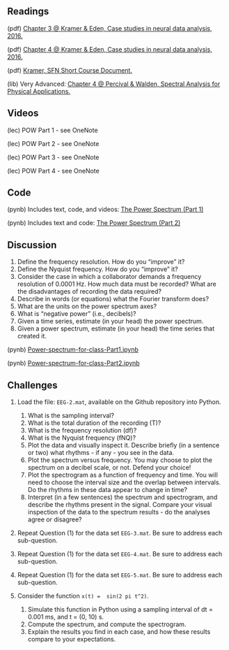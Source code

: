 ## Readings

(pdf) 	[Chapter 3 @ Kramer & Eden, Case studies in neural data analysis, 2016.](/Readings/Kramer_Eden_Chapter_3.pdf)

(pdf)   [Chapter 4 @ Kramer & Eden, Case studies in neural data analysis, 2016.](/Readings/Kramer_Eden_Chapter_4.pdf)

(pdf) 	[Kramer, SFN Short Course Document.](/Readings/Kramer_SFN_Short_Course.pdf)

(lib) 	Very Advanced: [Chapter 4 @ Percival & Walden, Spectral Analysis for Physical Applications.](https://www.cambridge.org/core/books/spectral-analysis-for-physical-applications/A9195239A8965A2C53D43EB2D1B80A33)

## Videos

(lec) POW Part 1 - see OneNote

(lec) POW Part 2 - see OneNote

(lec) POW Part 3 - see OneNote

(lec) POW Part 4 - see OneNote

## Code

(pynb)  Includes text, code, and videos: [The Power Spectrum (Part 1)](https://mark-kramer.github.io/Case-Studies-Python/03.html)

(pynb)  Includes text and code: [The Power Spectrum (Part 2)](https://mark-kramer.github.io/Case-Studies-Python/04.html)

## Discussion

1. Define the frequency resolution.  How do you “improve” it?
2. Define the Nyquist frequency.  How do you “improve” it?
3. Consider the case in which a collaborator demands a frequency resolution of 0.0001 Hz.  How much data must be recorded?  What are the disadvantages of recording the data required?
4. Describe in words (or equations) what the Fourier transform does?
5. What are the units on the power spectrum axes?
6. What is “negative power” (i.e., decibels)?
7. Given a time series, estimate (in your head) the power spectrum.
8. Given a power spectrum, estimate (in your head) the time series that created it. 

(pynb)  [Power-spectrum-for-class-Part1.ipynb](Power-spectrum-for-class-Part1.ipynb)

(pynb)  [Power-spectrum-for-class-Part2.ipynb](Power-spectrum-for-class-Part2.ipynb)

## Challenges

1. Load the file: `EEG-2.mat`, available on the Github repository into Python.
    1. What is the sampling interval?
    2. What is the total duration of the recording (T)?
    3. What is the frequency resolution (df)?
    4. What is the Nyquist frequency (fNQ)?
    5. Plot the data and visually inspect it.  Describe briefly (in a sentence or two) what rhythms - if any - you see in the data.
    6. Plot the spectrum versus frequency. You may choose to plot the spectrum on a decibel scale, or not. Defend your choice!
    7. Plot the spectrogram as a function of frequency and time.  You will need to choose the interval size and the overlap between intervals.  Do the rhythms in these data appear to change in time?
    8. Interpret (in a few sentences) the spectrum and spectrogram, and describe the rhythms present in the signal.  Compare your visual inspection of the data to the spectrum results - do the analyses agree or disagree?

6. Repeat Question (1) for the data set `EEG-3.mat`. Be sure to address each sub-question.
7. Repeat Question (1) for the data set `EEG-4.mat`. Be sure to address each sub-question.
8. Repeat Question (1) for the data set `EEG-5.mat`. Be sure to address each sub-question.

9. Consider the function `x(t) =  sin(2 pi t^2)`.
    1. Simulate this function in Python using a sampling interval of dt = 0.001 ms, and t = (0, 10) s.
    2. Compute the spectrum, and compute the spectrogram.
    3. Explain the results you find in each case, and how these results compare to your expectations.
